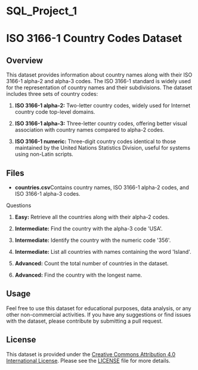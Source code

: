 # SQL_Project_1

# ISO 3166-1 Country Codes Dataset

## Overview

This dataset provides information about country names along with their ISO 3166-1 alpha-2 and alpha-3 codes. The ISO 3166-1 standard is widely used for the representation of country names and their subdivisions. The dataset includes three sets of country codes:

1. **ISO 3166-1 alpha-2:** Two-letter country codes, widely used for Internet country code top-level domains.

2. **ISO 3166-1 alpha-3:** Three-letter country codes, offering better visual association with country names compared to alpha-2 codes.

3. **ISO 3166-1 numeric:** Three-digit country codes identical to those maintained by the United Nations Statistics Division, useful for systems using non-Latin scripts.

## Files

- **countries.csv**Contains country names, ISO 3166-1 alpha-2 codes, and ISO 3166-1 alpha-3 codes.

Questions

1. **Easy:** Retrieve all the countries along with their alpha-2 codes.
   
2. **Intermediate:** Find the country with the alpha-3 code 'USA'.

3. **Intermediate:** Identify the country with the numeric code '356'.

4. **Intermediate:** List all countries with names containing the word 'Island'.

5. **Advanced:** Count the total number of countries in the dataset.

6. **Advanced:** Find the country with the longest name.

## Usage

Feel free to use this dataset for educational purposes, data analysis, or any other non-commercial activities. If you have any suggestions or find issues with the dataset, please contribute by submitting a pull request.

## License

This dataset is provided under the [Creative Commons Attribution 4.0 International License](https://creativecommons.org/licenses/by/4.0/). Please see the [LICENSE](LICENSE) file for more details.